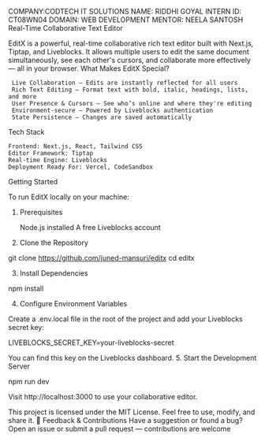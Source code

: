 COMPANY:CODTECH IT SOLUTIONS 
NAME: RIDDHI GOYAL 
INTERN ID: CT08WN04 
DOMAIN: WEB DEVELOPMENT
MENTOR: NEELA SANTOSH
Real-Time Collaborative Text Editor

EditX is a powerful, real-time collaborative rich text editor built with Next.js, Tiptap, and Liveblocks. It allows multiple users to edit the same document simultaneously, see each other's cursors, and collaborate more effectively — all in your browser.
 What Makes EditX Special?

     Live Collaboration – Edits are instantly reflected for all users
     Rich Text Editing – Format text with bold, italic, headings, lists, and more
     User Presence & Cursors – See who’s online and where they're editing
     Environment-secure – Powered by Liveblocks authentication
     State Persistence – Changes are saved automatically

Tech Stack

    Frontend: Next.js, React, Tailwind CSS
    Editor Framework: Tiptap
    Real-time Engine: Liveblocks
    Deployment Ready For: Vercel, CodeSandbox

Getting Started

To run EditX locally on your machine:
1. Prerequisites

    Node.js installed
    A free Liveblocks account

2. Clone the Repository

git clone https://github.com/juned-mansuri/editx
cd editx

3. Install Dependencies

npm install

4. Configure Environment Variables

Create a .env.local file in the root of the project and add your Liveblocks secret key:

LIVEBLOCKS_SECRET_KEY=your-liveblocks-secret

You can find this key on the Liveblocks dashboard.
5. Start the Development Server

npm run dev

Visit http://localhost:3000 to use your collaborative editor.

This project is licensed under the MIT License. Feel free to use, modify, and share it.
💬 Feedback & Contributions
Have a suggestion or found a bug?
Open an issue or submit a pull request — contributions are welcome
